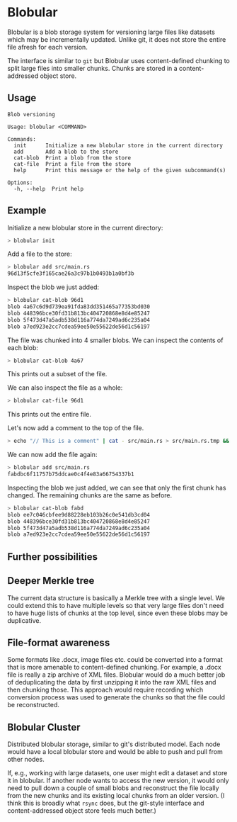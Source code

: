 # Blobular

Blobular is a blob storage system for versioning large files like datasets which may be incrementally updated. Unlike git, it does not store the entire file afresh for each version.

The interface is similar to `git` but Blobular uses content-defined chunking to split large files into smaller chunks. Chunks are stored in a content-addressed object store.

## Usage

```
Blob versioning

Usage: blobular <COMMAND>

Commands:
  init      Initialize a new blobular store in the current directory
  add       Add a blob to the store
  cat-blob  Print a blob from the store
  cat-file  Print a file from the store
  help      Print this message or the help of the given subcommand(s)

Options:
  -h, --help  Print help
```

## Example

Initialize a new blobular store in the current directory:

```sh
> blobular init
```

Add a file to the store:

```sh
> blobular add src/main.rs
96d13f5cfe3f165cae26a3c97b1b0493b1a0bf3b
```

Inspect the blob we just added:

```sh
> blobular cat-blob 96d1
blob 4a67c6d9d739ea91fda83dd351465a77353bd030
blob 448396bce30fd31b813bc404720868e8d4e85247
blob 5f473d47a5adb538d116a774da7249ad6c235a04
blob a7ed923e2cc7cdea59ee50e55622de56d1c56197
```

The file was chunked into 4 smaller blobs. We can inspect the contents of each blob:

```sh
> blobular cat-blob 4a67
```

This prints out a subset of the file.

We can also inspect the file as a whole:

```sh
> blobular cat-file 96d1
```

This prints out the entire file.

Let's now add a comment to the top of the file.

```sh
> echo "// This is a comment" | cat - src/main.rs > src/main.rs.tmp && mv src/main.rs.tmp src/main.rs
```

We can now add the file again:

```sh
> blobular add src/main.rs
fabdbc6f11757b75ddcae0c4f4e83a66754337b1
```

Inspecting the blob we just added, we can see that only the first chunk has changed. The remaining chunks
are the same as before.

```sh
> blobular cat-blob fabd
blob ee7c046cbfee9d88228eb103b26c0e541db3cd04
blob 448396bce30fd31b813bc404720868e8d4e85247
blob 5f473d47a5adb538d116a774da7249ad6c235a04
blob a7ed923e2cc7cdea59ee50e55622de56d1c56197
```

## Further possibilities

## Deeper Merkle tree

The current data structure is basically a Merkle tree with a single level. We could extend this to have multiple levels so that very large files don't need to have huge lists of chunks at the top level, since even these blobs may be duplicative.

## File-format awareness

Some formats like .docx, image files etc. could be converted into a format that is more amenable to content-defined chunking. For example, a .docx file is really a zip archive of XML files. Blobular would do a much better job of deduplicating the data by first unzipping it into the raw XML files and then chunking those. This approach would require recording which conversion process was used to generate the chunks so that the file could be reconstructed.

## Blobular Cluster

Distributed blobular storage, similar to git's distributed model. Each node would have a local blobular store and would be able to push and pull from other nodes.

If, e.g., working with large datasets, one user might edit a dataset and store it in blobular. If another node wants to access the new version, it would only need to pull down a couple of small blobs and reconstruct the file locally from the new chunks and its existing local chunks from an older version. (I think this is broadly what `rsync` does, but the git-style interface and content-addressed object store feels much better.)

